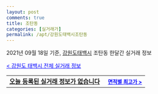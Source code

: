 ```yaml
---
layout: post
comments: true
title: 조탄동
categories: [실거래가]
permalink: /apt/강원도태백시조탄동
---
```


2021년 09월 18일 기준, <a href="/apt/강원도태백시">강원도태백시</a> 조탄동 한달간 실거래 정보

<a style="color: blue;" href="/apt/강원도태백시">< 강원도 태백시 전체 실거래 정보</a>
<!---- start ---->
<table>
  <tr>
    <td colspan="4" style="font-weight: bold;"><a href="/apt/강원도태백시조탄동{name_without_space}">오늘 등록된 실거래 정보가 없습니다</a> &nbsp;&nbsp;&nbsp; <a style="color: blue; font-size: smaller;" href="/apt/강원도태백시조탄동{name_without_space}">면적별 최고가 ></a></td>
  </tr>
    
</table>
<!---- end ---->
    